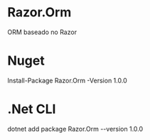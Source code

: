 # Razor.Orm

ORM baseado no Razor

# Nuget

Install-Package Razor.Orm -Version 1.0.0

# .Net CLI

dotnet add package Razor.Orm --version 1.0.0
